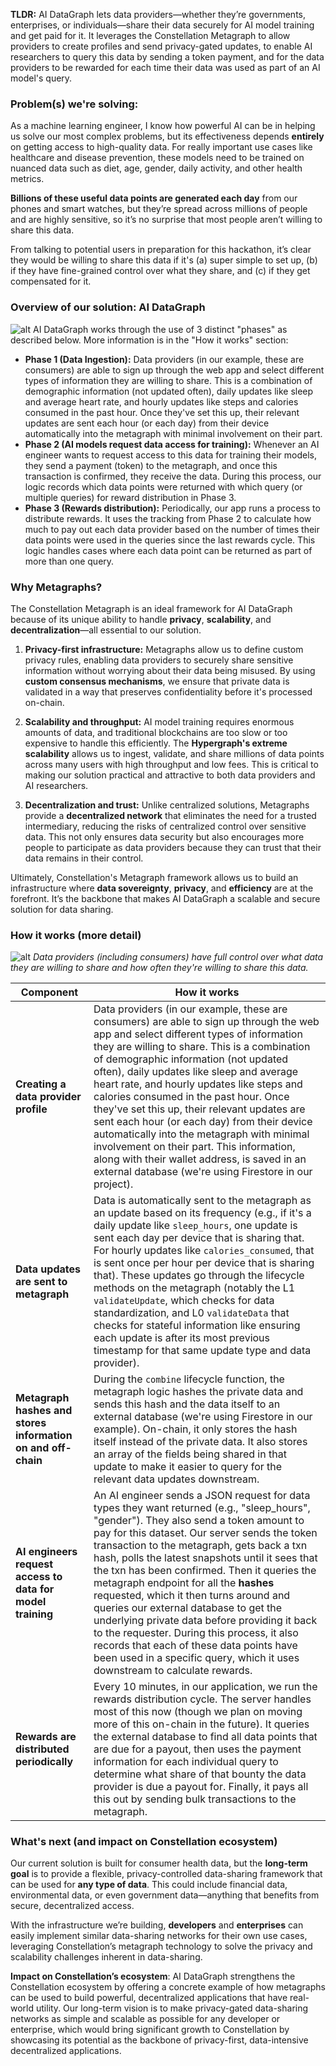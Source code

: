**TLDR:** AI DataGraph lets data providers—whether they’re governments, enterprises, or individuals—share their data securely for AI model training and get paid for it. It leverages the Constellation Metagraph to allow providers to create profiles and send privacy-gated updates, to enable AI researchers to query this data by sending a token payment, and for the data providers to be rewarded for each time their data was used as part of an AI model's query.

### Problem(s) we're solving:
As a machine learning engineer, I know how powerful AI can be in helping us solve our most complex problems, but its effectiveness depends **entirely** on getting access to high-quality data. For really important use cases like healthcare and disease prevention, these models need to be trained on nuanced data such as diet, age, gender, daily activity, and other health metrics. 

**Billions of these useful data points are generated each day** from our phones and smart watches, but they’re spread across millions of people and are highly sensitive, so it’s no surprise that most people aren’t willing to share this data.

From talking to potential users in preparation for this hackathon, it’s clear they would be willing to share this data if it's (a) super simple to set up, (b) if they have fine-grained control over what they share, and (c) if they get compensated for it.

### Overview of our solution: AI DataGraph
![alt](https://i.imgur.com/GxstAIb.png)
AI DataGraph works through the use of 3 distinct "phases" as described below. More information is in the "How it works" section:
* **Phase 1 (Data Ingestion):** Data providers (in our example, these are consumers) are able to sign up through the web app and select different types of information they are willing to share. This is a combination of demographic information (not updated often), daily updates like sleep and average heart rate, and hourly updates like steps and calories consumed in the past hour. Once they've set this up, their relevant updates are sent each hour (or each day) from their device automatically into the metagraph with minimal involvement on their part. 
* **Phase 2 (AI models request data access for training):** Whenever an AI engineer wants to request access to this data for training their models, they send a payment (token) to the metagraph, and once this transaction is confirmed, they receive the data. During this process, our logic records which data points were returned with which query (or multiple queries) for reward distribution in Phase 3.
* **Phase 3 (Rewards distribution):** Periodically, our app runs a process to distribute rewards. It uses the tracking from Phase 2 to calculate how much to pay out each data provider based on the number of times their data points were used in the queries since the last rewards cycle. This logic handles cases where each data point can be returned as part of more than one query.

### Why Metagraphs?
The Constellation Metagraph is an ideal framework for AI DataGraph because of its unique ability to handle **privacy**, **scalability**, and **decentralization**—all essential to our solution.

1. **Privacy-first infrastructure:** Metagraphs allow us to define custom privacy rules, enabling data providers to securely share sensitive information without worrying about their data being misused. By using **custom consensus mechanisms**, we ensure that private data is validated in a way that preserves confidentiality before it's processed on-chain.

2. **Scalability and throughput:** AI model training requires enormous amounts of data, and traditional blockchains are too slow or too expensive to handle this efficiently. The **Hypergraph's extreme scalability** allows us to ingest, validate, and share millions of data points across many users with high throughput and low fees. This is critical to making our solution practical and attractive to both data providers and AI researchers.

3. **Decentralization and trust:** Unlike centralized solutions, Metagraphs provide a **decentralized network** that eliminates the need for a trusted intermediary, reducing the risks of centralized control over sensitive data. This not only ensures data security but also encourages more people to participate as data providers because they can trust that their data remains in their control.

Ultimately, Constellation's Metagraph framework allows us to build an infrastructure where **data sovereignty**, **privacy**, and **efficiency** are at the forefront. It’s the backbone that makes AI DataGraph a scalable and secure solution for data sharing.

### How it works (more detail)

![alt](https://i.imgur.com/daB4o85.png)
_Data providers (including consumers) have full control over what data they are willing to share and how often they're willing to share this data._

| Component                | How it works  |
|------------------------|---------------|
| **Creating a data provider profile**       | Data providers (in our example, these are consumers) are able to sign up through the web app and select different types of information they are willing to share. This is a combination of demographic information (not updated often), daily updates like sleep and average heart rate, and hourly updates like steps and calories consumed in the past hour. Once they've set this up, their relevant updates are sent each hour (or each day) from their device automatically into the metagraph with minimal involvement on their part. This information, along with their wallet address, is saved in an external database (we're using Firestore in our project).           |
| **Data updates are sent to metagraph**       | Data is automatically sent to the metagraph as an update based on its frequency (e.g., if it's a daily update like `sleep_hours`, one update is sent each day per device that is sharing that. For hourly updates like `calories_consumed`, that is sent once per hour per device that is sharing that). These updates go through the lifecycle methods on the metagraph (notably the L1 `validateUpdate`, which checks for data standardization, and L0 `validateData` that checks for stateful information like ensuring each update is after its most previous timestamp for that same update type and data provider).         |
| **Metagraph hashes and stores information on and off-chain**       | During the `combine` lifecycle function, the metagraph logic hashes the private data and sends this hash and the data itself to an external database (we're using Firestore in our example). On-chain, it only stores the hash itself instead of the private data. It also stores an array of the fields being shared in that update to make it easier to query for the relevant data updates downstream.       |
| **AI engineers request access to data for model training**       | An AI engineer sends a JSON request for data types they want returned (e.g., "sleep_hours", "gender"). They also send a token amount to pay for this dataset. Our server sends the token transaction to the metagraph, gets back a txn hash, polls the latest snapshots until it sees that the txn has been confirmed. Then it queries the metagraph endpoint for all the **hashes** requested, which it then turns around and queries our external database to get the underlying private data before providing it back to the requester. During this process, it also records that each of these data points have been used in a specific query, which it uses downstream to calculate rewards.       |
| **Rewards are distributed periodically**       | Every 10 minutes, in our application, we run the rewards distribution cycle. The server handles most of this now (though we plan on moving more of this on-chain in the future). It queries the external database to find all data points that are due for a payout, then uses the payment information for each individual query to determine what share of that bounty the data provider is due a payout for. Finally, it pays all this out by sending bulk transactions to the metagraph. |

### What's next (and impact on Constellation ecosystem)
Our current solution is built for consumer health data, but the **long-term goal** is to provide a flexible, privacy-controlled data-sharing framework that can be used for **any type of data**. This could include financial data, environmental data, or even government data—anything that benefits from secure, decentralized access. 

With the infrastructure we’re building, **developers** and **enterprises** can easily implement similar data-sharing networks for their own use cases, leveraging Constellation’s metagraph technology to solve the privacy and scalability challenges inherent in data-sharing. 

**Impact on Constellation’s ecosystem**: AI DataGraph strengthens the Constellation ecosystem by offering a concrete example of how metagraphs can be used to build powerful, decentralized applications that have real-world utility. Our long-term vision is to make privacy-gated data-sharing networks as simple and scalable as possible for any developer or enterprise, which would bring significant growth to Constellation by showcasing its potential as the backbone of privacy-first, data-intensive decentralized applications.